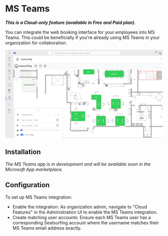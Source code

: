 # MS Teams

**_This is a Cloud-only feature (available in Free and Paid plan)._**

You can integrate the web booking interface for your employees into MS Teams. This could be beneficially if you're already using MS Teams in your organization for collaboration.

![MS Teams Screenshot](img/msteams.png)

## Installation

_The MS Teams app is in development and will be available soon in the Microsoft App marketplace._

## Configuration

To set up MS Teams integration:

- Enable the integration: As organization admin, navigate to "Cloud Features" in the Administration UI to enable the MS Teams integration.
- Create matching user accounts: Ensure each MS Teams user has a corresponding Seatsurfing account where the username matches their MS Teams email address exactly.
